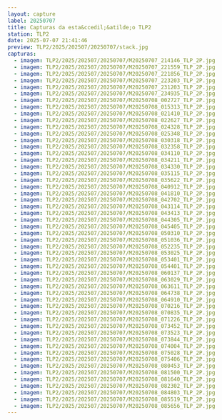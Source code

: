 ```yaml
---
layout: capture
label: 20250707
title: Capturas da esta&ccedil;&atilde;o TLP2
station: TLP2
date: 2025-07-07 21:41:46
preview: TLP2/2025/202507/20250707/stack.jpg
capturas:
  - imagem: TLP2/2025/202507/20250707/M20250707_214146_TLP_2P.jpg
  - imagem: TLP2/2025/202507/20250707/M20250707_221559_TLP_2P.jpg
  - imagem: TLP2/2025/202507/20250707/M20250707_221856_TLP_2P.jpg
  - imagem: TLP2/2025/202507/20250707/M20250707_223203_TLP_2P.jpg
  - imagem: TLP2/2025/202507/20250707/M20250707_231203_TLP_2P.jpg
  - imagem: TLP2/2025/202507/20250707/M20250707_234935_TLP_2P.jpg
  - imagem: TLP2/2025/202507/20250707/M20250708_002727_TLP_2P.jpg
  - imagem: TLP2/2025/202507/20250707/M20250708_015313_TLP_2P.jpg
  - imagem: TLP2/2025/202507/20250707/M20250708_021410_TLP_2P.jpg
  - imagem: TLP2/2025/202507/20250707/M20250708_022627_TLP_2P.jpg
  - imagem: TLP2/2025/202507/20250707/M20250708_024328_TLP_2P.jpg
  - imagem: TLP2/2025/202507/20250707/M20250708_025348_TLP_2P.jpg
  - imagem: TLP2/2025/202507/20250707/M20250708_030318_TLP_2P.jpg
  - imagem: TLP2/2025/202507/20250707/M20250708_032358_TLP_2P.jpg
  - imagem: TLP2/2025/202507/20250707/M20250708_034110_TLP_2P.jpg
  - imagem: TLP2/2025/202507/20250707/M20250708_034211_TLP_2P.jpg
  - imagem: TLP2/2025/202507/20250707/M20250708_034330_TLP_2P.jpg
  - imagem: TLP2/2025/202507/20250707/M20250708_035115_TLP_2P.jpg
  - imagem: TLP2/2025/202507/20250707/M20250708_035622_TLP_2P.jpg
  - imagem: TLP2/2025/202507/20250707/M20250708_040912_TLP_2P.jpg
  - imagem: TLP2/2025/202507/20250707/M20250708_041810_TLP_2P.jpg
  - imagem: TLP2/2025/202507/20250707/M20250708_042702_TLP_2P.jpg
  - imagem: TLP2/2025/202507/20250707/M20250708_043114_TLP_2P.jpg
  - imagem: TLP2/2025/202507/20250707/M20250708_043413_TLP_2P.jpg
  - imagem: TLP2/2025/202507/20250707/M20250708_044305_TLP_2P.jpg
  - imagem: TLP2/2025/202507/20250707/M20250708_045405_TLP_2P.jpg
  - imagem: TLP2/2025/202507/20250707/M20250708_050310_TLP_2P.jpg
  - imagem: TLP2/2025/202507/20250707/M20250708_051036_TLP_2P.jpg
  - imagem: TLP2/2025/202507/20250707/M20250708_052235_TLP_2P.jpg
  - imagem: TLP2/2025/202507/20250707/M20250708_053025_TLP_2P.jpg
  - imagem: TLP2/2025/202507/20250707/M20250708_053401_TLP_2P.jpg
  - imagem: TLP2/2025/202507/20250707/M20250708_054401_TLP_2P.jpg
  - imagem: TLP2/2025/202507/20250707/M20250708_060137_TLP_2P.jpg
  - imagem: TLP2/2025/202507/20250707/M20250708_063029_TLP_2P.jpg
  - imagem: TLP2/2025/202507/20250707/M20250708_063611_TLP_2P.jpg
  - imagem: TLP2/2025/202507/20250707/M20250708_064738_TLP_2P.jpg
  - imagem: TLP2/2025/202507/20250707/M20250708_064910_TLP_2P.jpg
  - imagem: TLP2/2025/202507/20250707/M20250708_070216_TLP_2P.jpg
  - imagem: TLP2/2025/202507/20250707/M20250708_070835_TLP_2P.jpg
  - imagem: TLP2/2025/202507/20250707/M20250708_071226_TLP_2P.jpg
  - imagem: TLP2/2025/202507/20250707/M20250708_073452_TLP_2P.jpg
  - imagem: TLP2/2025/202507/20250707/M20250708_073523_TLP_2P.jpg
  - imagem: TLP2/2025/202507/20250707/M20250708_073844_TLP_2P.jpg
  - imagem: TLP2/2025/202507/20250707/M20250708_074004_TLP_2P.jpg
  - imagem: TLP2/2025/202507/20250707/M20250708_075028_TLP_2P.jpg
  - imagem: TLP2/2025/202507/20250707/M20250708_075406_TLP_2P.jpg
  - imagem: TLP2/2025/202507/20250707/M20250708_080453_TLP_2P.jpg
  - imagem: TLP2/2025/202507/20250707/M20250708_081500_TLP_2P.jpg
  - imagem: TLP2/2025/202507/20250707/M20250708_081640_TLP_2P.jpg
  - imagem: TLP2/2025/202507/20250707/M20250708_082302_TLP_2P.jpg
  - imagem: TLP2/2025/202507/20250707/M20250708_084803_TLP_2P.jpg
  - imagem: TLP2/2025/202507/20250707/M20250708_085519_TLP_2P.jpg
  - imagem: TLP2/2025/202507/20250707/M20250708_085656_TLP_2P.jpg
---
```

